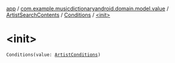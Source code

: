 [app](../../../index.md) / [com.example.musicdictionaryandroid.domain.model.value](../../index.md) / [ArtistSearchContents](../index.md) / [Conditions](index.md) / [&lt;init&gt;](./-init-.md)

# &lt;init&gt;

`Conditions(value: `[`ArtistConditions`](../../-artist-conditions/index.md)`)`